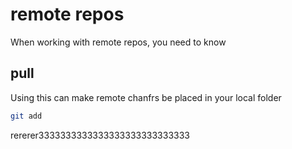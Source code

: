 # remote repos

When working with remote repos, you need to know

## pull
Using this can make remote chanfrs be placed in your local folder

``` bash
git add
```

rererer3333333333333333333333333333